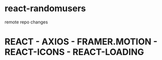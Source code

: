 # react-randomusers
remote repo changes
# REACT - AXIOS - FRAMER.MOTION - REACT-ICONS - REACT-LOADING 
